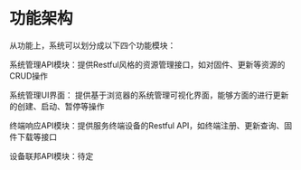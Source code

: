 # 功能架构

从功能上，系统可以划分成以下四个功能模块：

系统管理API模块：提供Restful风格的资源管理接口，如对固件、更新等资源的CRUD操作

系统管理UI界面： 提供基于浏览器的系统管理可视化界面，能够方面的进行更新的创建、启动、暂停等操作

终端响应API模块：提供服务终端设备的Restful API，如终端注册、更新查询、固件下载等接口

设备联邦API模块：待定

